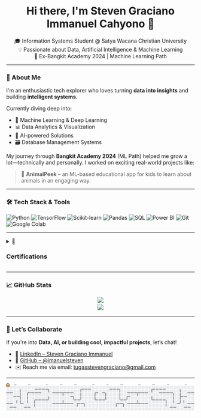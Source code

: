 <!-- README.md for github.com/imanuelsteven -->

<h1 align="center">Hi there, I'm Steven Graciano Immanuel Cahyono 👋</h1>

<p align="center">
  🎓 Information Systems Student @ Satya Wacana Christian University <br>
  💡 Passionate about Data, Artificial Intelligence & Machine Learning <br>
  🚀 Ex-Bangkit Academy 2024 | Machine Learning Path
</p>

---

### 🚀 About Me

I'm an enthusiastic tech explorer who loves turning **data into insights** and building **intelligent systems**.

Currently diving deep into:
- 🧠 Machine Learning & Deep Learning  
- 📊 Data Analytics & Visualization  
- 🤖 AI-powered Solutions  
- 🗃️ Database Management Systems  

My journey through **Bangkit Academy 2024** (ML Path) helped me grow a lot—technically and personally. I worked on exciting real-world projects like:

> 🐾 **AnimalPeek** – an ML-based educational app for kids to learn about animals in an engaging way.

---

### 🛠️ Tech Stack & Tools

![Python](https://img.shields.io/badge/-Python-3776AB?style=for-the-badge&logo=python&logoColor=white)
![TensorFlow](https://img.shields.io/badge/-TensorFlow-FF6F00?style=for-the-badge&logo=tensorflow&logoColor=white)
![Scikit-learn](https://img.shields.io/badge/-Scikit--Learn-F7931E?style=for-the-badge&logo=scikit-learn&logoColor=white)
![Pandas](https://img.shields.io/badge/-Pandas-150458?style=for-the-badge&logo=pandas)
![SQL](https://img.shields.io/badge/-SQL-4479A1?style=for-the-badge&logo=mysql&logoColor=white)
![Power BI](https://img.shields.io/badge/-Power%20BI-F2C811?style=for-the-badge&logo=powerbi&logoColor=black)
![Git](https://img.shields.io/badge/-Git-F05032?style=for-the-badge&logo=git&logoColor=white)
![Google Colab](https://img.shields.io/badge/-Colab-F9AB00?style=for-the-badge&logo=googlecolab&logoColor=white)


---

<details>
  <summary>📜 <h3>Certifications</h3></summary>

  <br>
 <strong>Coursera : </strong>

  - [Crash Course Python](https://coursera.org/share/c05c66af979838f2a3fcbd12f27de635)
  - [Using Python to Interact with the Operating System](https://coursera.org/share/f5836ee308bd5422eaa61709cff5ca1f)
  - [Linear Algebra for Machine Learning and Data Science](https://coursera.org/share/416fff1af723e2225441894c761a8a78)
  - [**Machine Learning Specialization Certificate**](https://coursera.org/share/aafaf1903143ff3395a207a4a6109fca)
  - [**DeepLearning.AI TensorFlow Developer**](https://coursera.org/share/b34a82fb8e20168eace9148bd24f43c7)
  - [Structuring Machine Learning Projects](https://coursera.org/share/b9a90fc99c5398f0eb6a24d3c29990bf)
  - [Custom Models, Layers, and Loss Functions with TensorFlow](https://coursera.org/share/4d7c07b107cfdf6ea42988b75dbcdddd)
  - [Custom and Distributed Training with TensorFlow](https://coursera.org/share/be4c713f240637f24367cd94940456ef)
  - [Advanced Computer Vision with TensorFlow](https://coursera.org/share/a36e2adbd53872eeacedbefd7ea87a95)
  - [Browser-based Models with TensorFlow.js](https://coursera.org/share/bfb5decacf242e3b118ae4a9491ff151)
  - [Device-based Models with TensorFlow Lite](https://coursera.org/share/37f409c74df7d5aeb6b6d24a65b7e501)
  - [Data Pipelines with TensorFlow Data Services](https://coursera.org/share/a9a75263ccce5dfdfa1a78b2a40f3c2f)
  - [Generative AI for Everyone](https://coursera.org/share/ffda148e47ab53805c1ac4a4f6b5259f)
  - [Build Basic Generative Adversarial Networks (GANs)](https://coursera.org/share/76c5d5a33359afd2229fe77ffff96601)
 
<strong>Dicoding : </strong>
  - [Memulai Dasar Pemrograman untuk Menjadi Pengembang Software](https://www.dicoding.com/certificates/0LZ06L730Z65)
  - [Pengenalan ke Logika Pemrograman (Programming Logic 101)](https://www.dicoding.com/certificates/6RPN1EEV8X2M)
  - [Belajar Dasar Git dengan GitHub](https://www.dicoding.com/certificates/NVP7Q018RZR0)
  - [Memulai Pemrograman dengan Python](https://www.dicoding.com/certificates/81P249DLYZOY)
  - [Belajar Dasar Visualisasi Data](https://www.dicoding.com/certificates/QLZ9VLYOEX5D)
  - [Belajar Analisis Data dengan Python](https://www.dicoding.com/certificates/1RXY20NRKXVM)
  - [Belajar Dasar AI](https://www.dicoding.com/certificates/N9ZO9RR6RXG5)
  - [Machine Learning Terapan](https://www.dicoding.com/certificates/1RXYEKNNKZVM)


</details>


---

### 📈 GitHub Stats

<p align="center">
  <img src="https://github-readme-streak-stats.herokuapp.com?user=imanuelsteven&theme=tokyonight&hide_border=true" />
  <br>
  <img src="https://github-readme-stats.vercel.app/api/top-langs/?username=imanuelsteven&layout=compact&theme=tokyonight&hide_border=true" />
</p>

---

### 🤝 Let’s Collaborate

If you're into **Data, AI, or building cool, impactful projects**, let’s chat!

- 🔗 [LinkedIn – Steven Graciano Immanuel](https://www.linkedin.com/in/stevengraciano/)
- 🐙 [GitHub – @imanuelsteven](https://github.com/imanuelsteven)
- ✉️ Reach me via email: tugasstevengraciano@gmail.com

---
<picture>
  <source media="(prefers-color-scheme: dark)" srcset="https://raw.githubusercontent.com/imanuelsteven/imanuelsteven/output/pacman-contribution-graph-dark.svg">
  <source media="(prefers-color-scheme: light)" srcset="https://raw.githubusercontent.com/imanuelsteven/imanuelsteven/output/pacman-contribution-graph.svg">
  <img alt="pacman contribution graph" src="https://raw.githubusercontent.com/imanuelsteven/imanuelsteven/output/pacman-contribution-graph.svg">
</picture>

###
